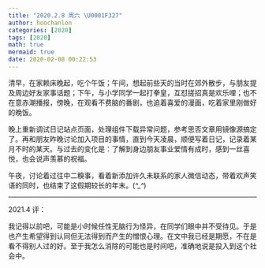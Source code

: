 ```yaml
---
title: "2020.2.8 周六 \U0001F327"
author: hoochanlon
categories: [2020]
tags: [2020]
math: true
mermaid: true
date: 2020-02-08 00:22:53
---
```

清早，在家赖床晚起，吃个午饭；午间，想起前些天的当时在郊外散步，与朋友提及周边好友家事话题；下午，与小学同学一起打拳皇，互怼搓招真是欢乐哩；也不在意赤潮播报，傍晚，在观看不费脑的番剧，也追着喜爱的漫画，吃着家里刚做好的晚饭。<!-- more -->

晚上重新调试日记站点页面，处理组件下载异常问题，参考思否文章用镜像源搞定了。再和朋友昨晚讨论加入项目的事情，直到今天凌晨，顺便写着日记，记录着某月不时的某天。与过去的变化是：了解到身边朋友事业爱情有成时，感到一丝喜悦，也会说声羡慕的祝福。

午夜，讨论着过往中二糗事，看着新添加许久未联系的家人微信动态，带着欢声笑语的同时，也结束了这假期较长的年末。(*^_^*)

---

2021.4 评：

我记得以前吧，可能是小时候任性无脑行为怪异，在同学们眼中并不受待见。于是也产生希望得到认同但无法得到而产生的憎恨心理。在文中我已经是期愿，不在是看不得别人过的好。至于我怎么消除的可能也是时间吧，准确地说是投入到这个社会中。
